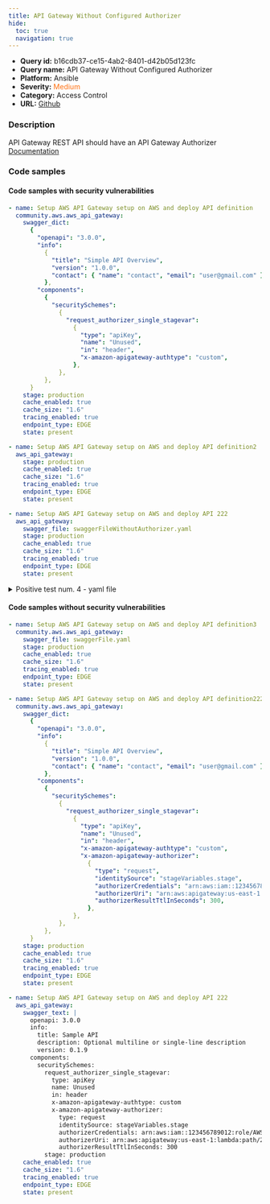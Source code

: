 ```yaml
---
title: API Gateway Without Configured Authorizer
hide:
  toc: true
  navigation: true
---
```


<style>
  .highlight .hll {
    background-color: #ff171742;
  }
  .md-content {
    max-width: 1100px;
    margin: 0 auto;
  }
</style>

-   **Query id:** b16cdb37-ce15-4ab2-8401-d42b05d123fc
-   **Query name:** API Gateway Without Configured Authorizer
-   **Platform:** Ansible
-   **Severity:** <span style="color:#ff7213">Medium</span>
-   **Category:** Access Control
-   **URL:** [Github](https://github.com/Checkmarx/kics/tree/master/assets/queries/ansible/aws/api_gateway_without_configured_authorizer)

### Description
API Gateway REST API should have an API Gateway Authorizer<br>
[Documentation](https://docs.ansible.com/ansible/latest/collections/community/aws/aws_api_gateway_module.html)

### Code samples
#### Code samples with security vulnerabilities
```yaml title="Positive test num. 1 - yaml file" hl_lines="3"
- name: Setup AWS API Gateway setup on AWS and deploy API definition
  community.aws.aws_api_gateway:
    swagger_dict:
      {
        "openapi": "3.0.0",
        "info":
          {
            "title": "Simple API Overview",
            "version": "1.0.0",
            "contact": { "name": "contact", "email": "user@gmail.com" },
          },
        "components":
          {
            "securitySchemes":
              {
                "request_authorizer_single_stagevar":
                  {
                    "type": "apiKey",
                    "name": "Unused",
                    "in": "header",
                    "x-amazon-apigateway-authtype": "custom",
                  },
              },
          },
      }
    stage: production
    cache_enabled: true
    cache_size: "1.6"
    tracing_enabled: true
    endpoint_type: EDGE
    state: present

```
```yaml title="Positive test num. 2 - yaml file" hl_lines="2"
- name: Setup AWS API Gateway setup on AWS and deploy API definition2
  aws_api_gateway:
    stage: production
    cache_enabled: true
    cache_size: "1.6"
    tracing_enabled: true
    endpoint_type: EDGE
    state: present

```
```yaml title="Positive test num. 3 - yaml file" hl_lines="3"
- name: Setup AWS API Gateway setup on AWS and deploy API 222
  aws_api_gateway:
    swagger_file: swaggerFileWithoutAuthorizer.yaml
    stage: production
    cache_enabled: true
    cache_size: "1.6"
    tracing_enabled: true
    endpoint_type: EDGE
    state: present

```
<details><summary>Positive test num. 4 - yaml file</summary>

```yaml hl_lines="3"
- name: Setup AWS API Gateway setup on AWS and deploy API 222
  aws_api_gateway:
    swagger_text: |
      openapi: 3.0.0
      info:
        title: Sample API
        description: Optional multiline or single-line description
        version: 0.1.9
      components:
        ssecuritySchemes:
          request_authorizer_single_stagevar:
            type: apiKey
            name: Unused
            in: header
            x-amazon-apigateway-authtype: custom
    stage: production
    cache_enabled: true
    cache_size: "1.6"
    tracing_enabled: true
    endpoint_type: EDGE
    state: present

```
</details>


#### Code samples without security vulnerabilities
```yaml title="Negative test num. 1 - yaml file"
- name: Setup AWS API Gateway setup on AWS and deploy API definition3
  community.aws.aws_api_gateway:
    swagger_file: swaggerFile.yaml
    stage: production
    cache_enabled: true
    cache_size: "1.6"
    tracing_enabled: true
    endpoint_type: EDGE
    state: present

```
```yaml title="Negative test num. 2 - yaml file"
- name: Setup AWS API Gateway setup on AWS and deploy API definition22222
  community.aws.aws_api_gateway:
    swagger_dict:
      {
        "openapi": "3.0.0",
        "info":
          {
            "title": "Simple API Overview",
            "version": "1.0.0",
            "contact": { "name": "contact", "email": "user@gmail.com" },
          },
        "components":
          {
            "securitySchemes":
              {
                "request_authorizer_single_stagevar":
                  {
                    "type": "apiKey",
                    "name": "Unused",
                    "in": "header",
                    "x-amazon-apigateway-authtype": "custom",
                    "x-amazon-apigateway-authorizer":
                      {
                        "type": "request",
                        "identitySource": "stageVariables.stage",
                        "authorizerCredentials": "arn:aws:iam::123456789012:role/AWSepIntegTest-CS-LambdaRole",
                        "authorizerUri": "arn:aws:apigateway:us-east-1:lambda:path/2015-03-31/functions/arn:aws:lambda:us-east-1:123456789012:function:APIGateway-Request-Authorizer:vtwo/invocations",
                        "authorizerResultTtlInSeconds": 300,
                      },
                  },
              },
          },
      }
    stage: production
    cache_enabled: true
    cache_size: "1.6"
    tracing_enabled: true
    endpoint_type: EDGE
    state: present

```
```yaml title="Negative test num. 3 - yaml file"
- name: Setup AWS API Gateway setup on AWS and deploy API 222
  aws_api_gateway:
    swagger_text: |
      openapi: 3.0.0
      info:
        title: Sample API
        description: Optional multiline or single-line description
        version: 0.1.9
      components:
        securitySchemes:
          request_authorizer_single_stagevar:
            type: apiKey
            name: Unused
            in: header
            x-amazon-apigateway-authtype: custom
            x-amazon-apigateway-authorizer:
              type: request
              identitySource: stageVariables.stage
              authorizerCredentials: arn:aws:iam::123456789012:role/AWSepIntegTest-CS-LambdaRole
              authorizerUri: arn:aws:apigateway:us-east-1:lambda:path/2015-03-31/functions/arn:aws:lambda:us-east-1:123456789012:function:APIGateway-Request-Authorizer:vtwo/invocations
              authorizerResultTtlInSeconds: 300
          stage: production
    cache_enabled: true
    cache_size: "1.6"
    tracing_enabled: true
    endpoint_type: EDGE
    state: present

```
